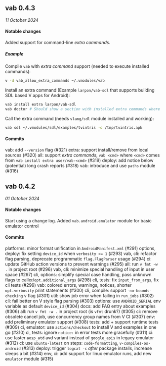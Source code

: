 ## vab 0.4.3
*11 October 2024*

#### Notable changes

Added support for command-line *extra commands*.

##### Example

Compile `vab` with *extra command* support (needed to execute installed commands):
```bash
v -d vab_allow_extra_commands ~/.vmodules/vab
```

Install an extra command (Example `larpon/vab-sdl` that supports building SDL based V apps for Android):
```bash
vab install extra larpon/vab-sdl
vab doctor # Should show a section with installed extra commands where `vab-sdl` should show.
```

Call the extra command (needs `vlang/sdl` module installed and working):
```bash
vab sdl ~/.vmodules/sdl/examples/tvintris -o /tmp/tvintris.apk
```

#### Commits

vab: add `--version` flag (#321)
extra: support install/remove from local sources (#320)
all: support *extra commands*, `vab <cmd>` where `<cmd>` comes from `vab install extra user/vab-<cmd>` (#319)
deploy: add notice below (potential) long crash reports (#318)
vab: introduce and use `paths` module (#316)

## vab 0.4.2
*01 October 2024*

#### Notable changes

Start using a change log.
Added `vab.android.emulator` module for basic emulator control

#### Commits

platforms: minor format unification in `AndroidManifest.xml` (#291)
options, deploy: fix setting `device_id` when `verbosity <= 1` (#293)
vab, cli: refactor flag parsing, deprecate programmatic `flag.FlagParser` usage (#294)
ci: update GitHub action versions to prevent warnings (#295)
all: run `v fmt -w .` in project root (#296)
vab, cli: minimize special handling of input in user space (#297)
cli, options: simplify special case handling, pass unknown flags to caller/`opt.additional_args` (#298)
cli, tests: fix `input_from_args`, fix cli tests (#299)
vab: colored errors, warnings, notices, shorter `opt.verbosity` print statements (#300)
cli, compile: support `-no-bounds-checking` v flag (#301)
util: show job error when failing in `run_jobs` (#302)
cli: fail better on V style flag parsing (#303)
options: use `ANDROID_SERIAL` env variable as default `device_id` (#304)
docs: add FAQ entry about examples (#306)
all: run `v fmt -w .` in project root (is `vfmt` drunk?) (#305)
ci: remove obsolete cancel job, use concurrency group names from V CI (#307)
env: add preliminary emulator support (#308)
tests: add + support runtime tests (#309)
ci, emulator: use `actions/checkout` to install V and examples in one go (#310)
ci, tests: ignore `notice:` in error tests more gracefully (#311)
ci: use faster `aosp_atd` avd variant instead of `google_apis` in legacy emulator (#312)
ci: use `ubuntu-latest` on steps: `code-formatting`, `v-compiles-os-android` (#313)
deploy: trigger `logcat -c` *after* package installs, increase sleeps a bit (#314)
env, ci: add support for linux emulator runs, add new `emulator` module (#315)
